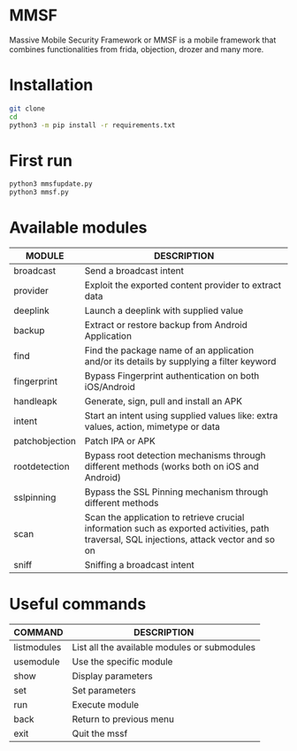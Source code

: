 # MMSF
Massive Mobile Security Framework or MMSF is a mobile framework that combines functionalities from frida, objection, drozer and many more. 

# Installation

```bash
git clone
cd
python3 -m pip install -r requirements.txt
```

# First run

```bash
python3 mmsfupdate.py
python3 mmsf.py
```

# Available modules

|MODULE                 |  DESCRIPTION|
|-----------------------|---------------------------------------------------------------------------------------------------------------------------------------------|
broadcast               |  Send a broadcast intent
provider                |  Exploit the exported content provider to extract data
deeplink                |  Launch a deeplink with supplied value
backup                  |  Extract or restore backup from Android Application
find                    |  Find the package name of an application and/or its details by supplying a filter keyword
fingerprint             |  Bypass Fingerprint authentication on both iOS/Android
handleapk               |  Generate, sign, pull and install an APK
intent                  |  Start an intent using supplied values like: extra values, action, mimetype or data
patchobjection          |  Patch IPA or APK
rootdetection           |  Bypass root detection mechanisms through different methods (works both on iOS and Android)
sslpinning              |  Bypass the SSL Pinning mechanism through different methods
scan                    |  Scan the application to retrieve crucial information such as exported activities, path traversal, SQL injections, attack vector and so on
sniff                   |  Sniffing a broadcast intent

# Useful commands

| COMMAND | DESCRIPTION|
|---------|------------|
|listmodules| List all the available modules or submodules|
|usemodule | Use the specific module|
|show| Display parameters|
|set| Set parameters|
|run | Execute module |
|back | Return to previous menu |
|exit | Quit the mssf|
